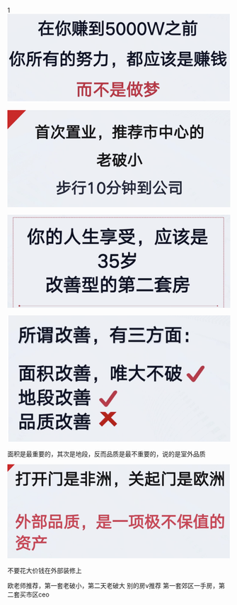 1
![alt text](assets/image-27.png)

![alt text](assets/image-28.png)

![alt text](assets/image-29.png)

![alt text](assets/image-30.png)




面积是最重要的，其次是地段，反而品质是最不重要的，说的是室外品质

![alt text](assets/image-31.png)

不要花大价钱在外部装修上

欧老师推荐，第一套老破小，第二天老破大
别的房v推荐
第一套郊区一手房，第二套买市区ceo
